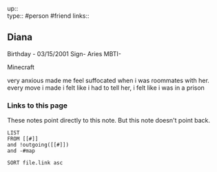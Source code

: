 up::  
type:: #person #friend
links::
## Diana

Birthday - 03/15/2001
Sign- Aries
MBTI-

Minecraft

very anxious
made me feel suffocated when i was roommates with her. 
every move i made i felt like i had to tell her, i felt like i was in a prison
### Links to this page
These notes point directly to this note. But this note doesn't point back.
```dataview
LIST
FROM [[#]]
and !outgoing([[#]])
and -#map

SORT file.link asc
```



